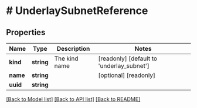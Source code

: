 # # UnderlaySubnetReference

## Properties

Name | Type | Description | Notes
------------ | ------------- | ------------- | -------------
**kind** | **string** | The kind name | [readonly] [default to 'underlay_subnet']
**name** | **string** |  | [optional] [readonly]
**uuid** | **string** |  |

[[Back to Model list]](../../README.md#models) [[Back to API list]](../../README.md#endpoints) [[Back to README]](../../README.md)
